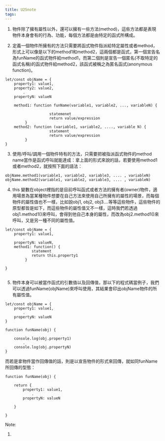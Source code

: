 ```yaml
---
title: U25note
tags:
---
```


1. 物件除了擁有屬性以外，還可以擁有一些方法(method)，這些方法都是表現物件本身會有的行為、功能，每個方法都是由特定的函式所構成。





2. 定義一個物件所擁有的方法只需要將函式物件指派給特定屬性或者method，形式上可以像是以下的method1和method2，這兩個都是函式，第一個宣告名為funName的函式物件給method1，而第二個則是宣告一個匿名(不取特定的函式名稱)的函式物件給method2，該函式被稱之為匿名函式(anonymous function)。

```
let/const objName = {
	property1: value1,
	property2: value2,
		.
	propertyN: valueN
	
	method1: function funName(variable1, variable2, ..., variableN) {
					
					statemenet
					return value/expression
		 }
	method2: function (variable1, variable2, ...., variable N) {
					statement
					return value/expression
		 }
}
```

3. 使用/呼叫/調用一個物件特有的方法，只需要把被指派函式物件的method name當作是函式呼叫就能達成：拿上面的形式來說的話，若要使用method1或者method2，就按照下面的語法：

```
objName.method1(variable1, variable2, variable3, .... , variableN)
objName.method2(variable1, variable2, variable3, .... , variableN)
```


4. this 變數在object裡指的是目前呼叫函式或者方法的擁有者(owner)物件，適用場景為當某種物件想要在自己方法來使用自己所擁有的屬性的場景，而每個物件的屬性值也不一樣，比如說obj1, obj2, obj3....等等這些物件，這些物件的原型都皆是如下，而這些物件的屬性值又不一樣，這時我們若透過obj1.method1()來呼叫，會得到他自己本身的屬性，而改為obj2.method1()來呼叫，又是另一種不同的屬性值。

```
let/const objName = {
	property1: value1,
		.
	propertyN: valueN,
	method1: function() {
			statement
			return this.property1
		 }

}


```

5. 物件本身可以被當作函式的引數值以及回傳值，那以下的程式碼當例子，我們可以透過funName(objName)來呼叫使用，其結果會印出objName物件的所有屬性值。
```
let/const objName = {
	property1: value1,
		.
	propertyN: valueN
}

function funName(obj) {

	console.log(obj.property1)
		.
	console.log(obj.propertyN)
}
```

而若是拿物件當作回傳值的話，則是以宣告物件的形式來回傳，就如同funName所回傳的型態：
```
function funName(obj) {

	return {
		property1: value1,
			.
		propertyN: valueN
	
	}

}

```




Note: 

1. 
